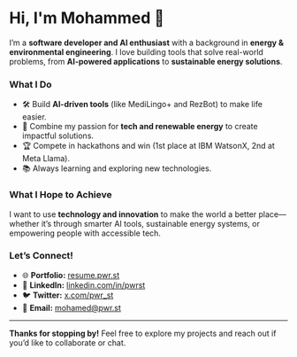 # **Hi, I'm Mohammed 👋**  

I’m a **software developer and AI enthusiast** with a background in **energy & environmental engineering**. I love building tools that solve real-world problems, from **AI-powered applications** to **sustainable energy solutions**.  

### **What I Do**  
- 🛠️ Build **AI-driven tools** (like MediLingo+ and RezBot) to make life easier.  
- 🌱 Combine my passion for **tech and renewable energy** to create impactful solutions.  
- 🏆 Compete in hackathons and win (1st place at IBM WatsonX, 2nd at Meta Llama).  
- 📚 Always learning and exploring new technologies.  

### **What I Hope to Achieve**  
I want to use **technology and innovation** to make the world a better place—whether it’s through smarter AI tools, sustainable energy systems, or empowering people with accessible tech.  

### **Let’s Connect!**  
- 🌐 **Portfolio:** [resume.pwr.st](https://resume.pwr.st)  
- 💼 **LinkedIn:** [linkedin.com/in/pwrst](https://linkedin.com/in/pwrst)  
- 🐦 **Twitter:** [x.com/pwr_st](https://x.com/pwr_st)  
- 📧 **Email:** mohamed@pwr.st  

---

**Thanks for stopping by!** Feel free to explore my projects and reach out if you’d like to collaborate or chat.  
